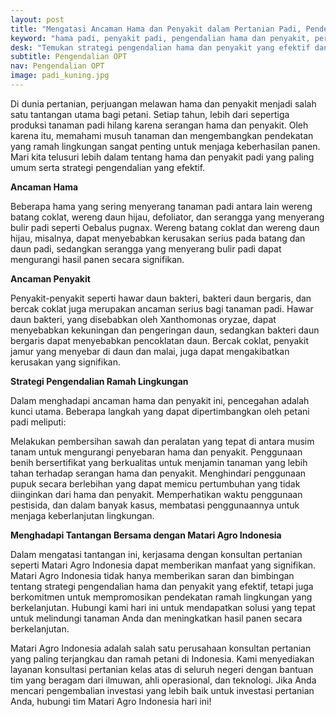 ```yaml
---
layout: post
title: "Mengatasi Ancaman Hama dan Penyakit dalam Pertanian Padi, Pendekatan Ramah Lingkungan untuk Kesuksesan Panen"
keyword: "hama padi, penyakit padi, pengendalian hama dan penyakit, pertanian padi, Matari Agro Indonesia, pendekatan ramah lingkungan"
desk: "Temukan strategi pengendalian hama dan penyakit yang efektif dan ramah lingkungan dalam pertanian padi dengan bantuan Matari Agro Indonesia. Dapatkan solusi yang tepat untuk melindungi tanaman Anda dan meningkatkan hasil panen secara berkelanjutan. "
subtitle: Pengendalian OPT
nav: Pengendalian OPT
image: padi_kuning.jpg
---
```


Di dunia pertanian, perjuangan melawan hama dan penyakit menjadi salah satu tantangan utama bagi petani. Setiap tahun, lebih dari sepertiga produksi tanaman padi hilang karena serangan hama dan penyakit. Oleh karena itu, memahami musuh tanaman dan mengembangkan pendekatan yang ramah lingkungan sangat penting untuk menjaga keberhasilan panen. Mari kita telusuri lebih dalam tentang hama dan penyakit padi yang paling umum serta strategi pengendalian yang efektif.

**Ancaman Hama**

Beberapa hama yang sering menyerang tanaman padi antara lain wereng batang coklat, wereng daun hijau, defoliator, dan serangga yang menyerang bulir padi seperti Oebalus pugnax. Wereng batang coklat dan wereng daun hijau, misalnya, dapat menyebabkan kerusakan serius pada batang dan daun padi, sedangkan serangga yang menyerang bulir padi dapat mengurangi hasil panen secara signifikan.

**Ancaman Penyakit**

Penyakit-penyakit seperti hawar daun bakteri, bakteri daun bergaris, dan bercak coklat juga merupakan ancaman serius bagi tanaman padi. Hawar daun bakteri, yang disebabkan oleh Xanthomonas oryzae, dapat menyebabkan kekuningan dan pengeringan daun, sedangkan bakteri daun bergaris dapat menyebabkan pencoklatan daun. Bercak coklat, penyakit jamur yang menyebar di daun dan malai, juga dapat mengakibatkan kerusakan yang signifikan.

**Strategi Pengendalian Ramah Lingkungan**

Dalam menghadapi ancaman hama dan penyakit ini, pencegahan adalah kunci utama. Beberapa langkah yang dapat dipertimbangkan oleh petani padi meliputi:

Melakukan pembersihan sawah dan peralatan yang tepat di antara musim tanam untuk mengurangi penyebaran hama dan penyakit.
Penggunaan benih bersertifikat yang berkualitas untuk menjamin tanaman yang lebih tahan terhadap serangan hama dan penyakit.
Menghindari penggunaan pupuk secara berlebihan yang dapat memicu pertumbuhan yang tidak diinginkan dari hama dan penyakit.
Memperhatikan waktu penggunaan pestisida, dan dalam banyak kasus, membatasi penggunaannya untuk menjaga keberlanjutan lingkungan.

**Menghadapi Tantangan Bersama dengan Matari Agro Indonesia**

Dalam mengatasi tantangan ini, kerjasama dengan konsultan pertanian seperti Matari Agro Indonesia dapat memberikan manfaat yang signifikan. Matari Agro Indonesia tidak hanya memberikan saran dan bimbingan tentang strategi pengendalian hama dan penyakit yang efektif, tetapi juga berkomitmen untuk mempromosikan pendekatan ramah lingkungan yang berkelanjutan. Hubungi kami hari ini untuk mendapatkan solusi yang tepat untuk melindungi tanaman Anda dan meningkatkan hasil panen secara berkelanjutan.

Matari Agro Indonesia adalah salah satu perusahaan konsultan pertanian yang paling terjangkau dan ramah petani di Indonesia. Kami menyediakan layanan konsultasi pertanian kelas atas di seluruh negeri dengan bantuan tim yang beragam dari ilmuwan, ahli operasional, dan teknologi. Jika Anda mencari pengembalian investasi yang lebih baik untuk investasi pertanian Anda, hubungi tim Matari Agro Indonesia hari ini!
